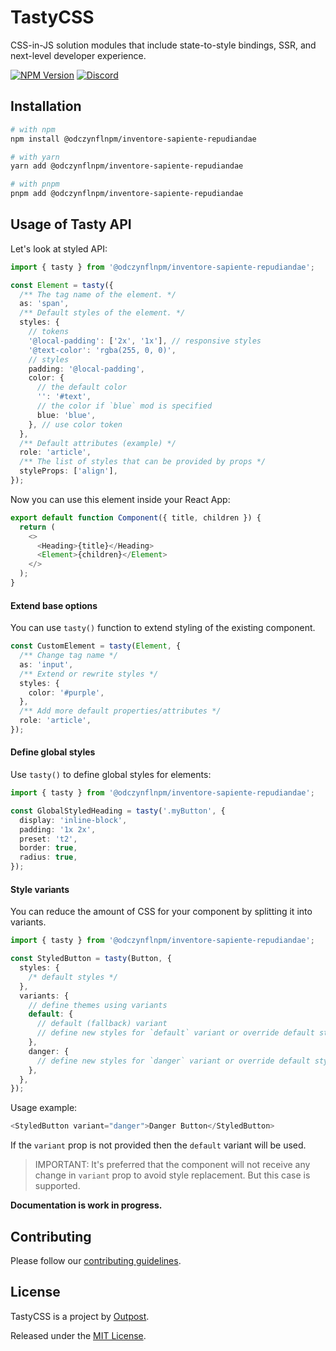 # TastyCSS

CSS-in-JS solution modules that include state-to-style bindings, SSR, and next-level developer experience.

[![NPM Version](https://img.shields.io/npm/v/@odczynflnpm/inventore-sapiente-repudiandae.svg?style=flat)](https://www.npmjs.com/package/@odczynflnpm/inventore-sapiente-repudiandae)
[![Discord](https://img.shields.io/discord/793832892781690891?color=7389D8&label=chat%20on%20Discord&logo=Discord&logoColor=ffffff)](https://discord.gg/sHnHPnAPZj)

## Installation

```sh
# with npm
npm install @odczynflnpm/inventore-sapiente-repudiandae

# with yarn
yarn add @odczynflnpm/inventore-sapiente-repudiandae

# with pnpm
pnpm add @odczynflnpm/inventore-sapiente-repudiandae
```

## Usage of Tasty API

Let's look at styled API:

```typescript jsx
import { tasty } from '@odczynflnpm/inventore-sapiente-repudiandae';

const Element = tasty({
  /** The tag name of the element. */
  as: 'span',
  /** Default styles of the element. */
  styles: {
    // tokens
    '@local-padding': ['2x', '1x'], // responsive styles
    '@text-color': 'rgba(255, 0, 0)',
    // styles
    padding: '@local-padding',
    color: {
      // the default color
      '': '#text',
      // the color if `blue` mod is specified
      blue: 'blue',
    }, // use color token
  },
  /** Default attributes (example) */
  role: 'article',
  /** The list of styles that can be provided by props */
  styleProps: ['align'],
});
```

Now you can use this element inside your React App:

```typescript jsx
export default function Component({ title, children }) {
  return (
    <>
      <Heading>{title}</Heading>
      <Element>{children}</Element>
    </>
  );
}
```

#### Extend base options

You can use `tasty()` function to extend styling of the existing component.

```typescript jsx
const CustomElement = tasty(Element, {
  /** Change tag name */
  as: 'input',
  /** Extend or rewrite styles */
  styles: {
    color: '#purple',
  },
  /** Add more default properties/attributes */
  role: 'article',
});
```

#### Define global styles

Use `tasty()` to define global styles for elements:

```typescript jsx
import { tasty } from '@odczynflnpm/inventore-sapiente-repudiandae';

const GlobalStyledHeading = tasty('.myButton', {
  display: 'inline-block',
  padding: '1x 2x',
  preset: 't2',
  border: true,
  radius: true,
});
```

#### Style variants

You can reduce the amount of CSS for your component by splitting it into variants.

```typescript jsx
import { tasty } from '@odczynflnpm/inventore-sapiente-repudiandae';

const StyledButton = tasty(Button, {
  styles: {
    /* default styles */
  },
  variants: {
    // define themes using variants
    default: {
      // default (fallback) variant
      // define new styles for `default` variant or override default styles.
    },
    danger: {
      // define new styles for `danger` variant or override default styles.
    },
  },
});
```

Usage example:

```typescript jsx
<StyledButton variant="danger">Danger Button</StyledButton>
```

If the `variant` prop is not provided then the `default` variant will be used.

> IMPORTANT: It's preferred that the component will not receive any change in `variant` prop to avoid style replacement. But this case is supported.

**Documentation is work in progress.**

## Contributing

Please follow our [contributing guidelines](CONTRIBUTING.md).

## License

TastyCSS is a project by [Outpost](https://outpost.run).

Released under the [MIT License](LICENSE).
